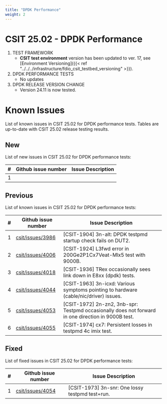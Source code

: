 ```yaml
---
title: "DPDK Performance"
weight: 2
---
```


# CSIT 25.02 - DPDK Performance

1. TEST FRAMEWORK
   - **CSIT test environment** version has been updated to ver. 17, see
     [Environment Versioning]({{< ref "../../../infrastructure/fdio_csit_testbed_versioning" >}}).
2. DPDK PERFORMANCE TESTS
   - No updates
3. DPDK RELEASE VERSION CHANGE
   - Version 24.11 is now tested.

# Known Issues

List of known issues in CSIT 25.02 for DPDK performance tests.
Tables are up-to-date with CSIT 25.02 release testing results.

## New

List of new issues in CSIT 25.02 for DPDK performance tests:

**#** | **Github issue number**                                      | **Issue Description**
------|--------------------------------------------------------------|--------------------------------------------------------------
  1   |                                                              |

## Previous

List of known issues in CSIT 25.02 for DPDK performance tests:

**#** | **Github issue number**                                      | **Issue Description**
------|--------------------------------------------------------------|---------------------------------------------------------------------------------------------------
  1   | [csit/issues/3986](https://github.com/FDio/csit/issues/3986) | [CSIT-1904] 3n-alt: DPDK testpmd startup check fails on DUT2.
  2   | [csit/issues/4006](https://github.com/FDio/csit/issues/4006) | [CSIT-1924] L3fwd error in 200Ge2P1Cx7Veat-Mlx5 test with 9000B.
  3   | [csit/issues/4018](https://github.com/FDio/csit/issues/4018) | [CSIT-1936] TRex occasionally sees link down in E8xx (dpdk) tests.
  4   | [csit/issues/4044](https://github.com/FDio/csit/issues/4044) | [CSIT-1963] 3n-icxd: Various symptoms pointing to hardware (cable/nic/driver) issues.
  5   | [csit/issues/4053](https://github.com/FDio/csit/issues/4053) | [CSIT-1972] 2n-zn2, 3nb-spr: Testpmd occasionally does not forward in one direction in 9000B test.
  6   | [csit/issues/4055](https://github.com/FDio/csit/issues/4055) | [CSIT-1974] cx7: Persistent losses in testpmd 4c imix test.

## Fixed

List of fixed issues in CSIT 25.02 for DPDK performance tests:

**#** | **Github issue number**                                      | **Issue Description**
------|--------------------------------------------------------------|------------------------------------------------
  1   | [csit/issues/4054](https://github.com/FDio/csit/issues/4054) | [CSIT-1973] 3n-snr: One lossy testpmd test+run.
